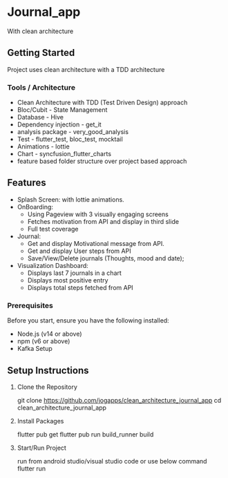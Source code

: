# Journal_app

With clean architecture

## Getting Started

Project uses clean architecture with a TDD architecture

### Tools / Architecture
- Clean Architecture with TDD (Test Driven Design) approach
- Bloc/Cubit - State Management
- Database - Hive
- Dependency injection - get_it
- analysis package - very_good_analysis
- Test - flutter_test, bloc_test, mocktail
- Animations - lottie
- Chart - syncfusion_flutter_charts
- feature based folder structure over project based approach


## Features 

- Splash Screen: with lottie animations.
- OnBoarding: 
  - Using Pageview with 3 visually engaging screens 
  - Fetches motivation from API and display in third slide
  - Full test coverage
- Journal:
    - Get and display Motivational message from API.
    - Get and display User steps from API
    - Save/View/Delete journals (Thoughts, mood and date);
- Visualization Dashboard:
  - Displays last 7 journals in a chart
  - Displays most positive entry
  - Displays total steps fetched from API

### Prerequisites
Before you start, ensure you have the following installed:

- Node.js (v14 or above)
- npm (v6 or above)
- Kafka Setup

## Setup Instructions
1. Clone the Repository


    git clone https://github.com/jogapps/clean_architecture_journal_app
    cd clean_architecture_journal_app


2. Install Packages


    flutter pub get
    flutter pub run build_runner build


3. Start/Run Project


    run from android studio/visual studio code
    or use below command
    flutter run





